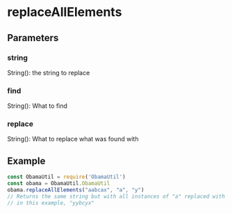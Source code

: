 # replaceAllElements
## Parameters
### string
String(): the string to replace
### find
String(): What to find
### replace
String(): What to replace what was found with
## Example
```javascript
const ObamaUtil = require('ObamaUtil')
const obama = ObamaUtil.ObamaUtil
obama.replaceAllElements("aabcax", "a", "y")
// Returns the same string but with all instances of "a" replaced with "y", or
// in this example, "yybcyx"
```